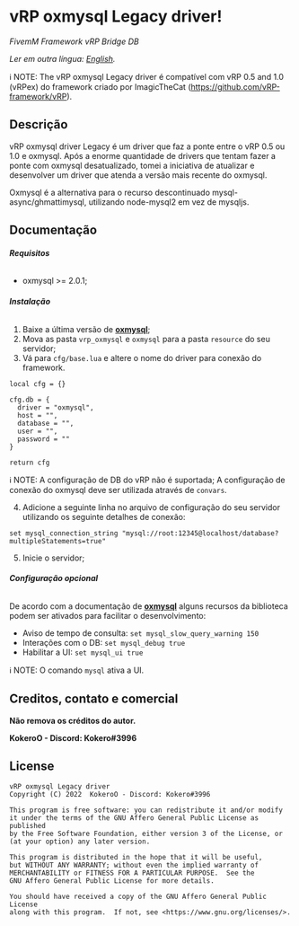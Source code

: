  #  vRP oxmysql Legacy driver!
_FivemM Framework vRP Bridge DB_

*Ler em outra língua: [English](README.md).*

:information_source: NOTE: The vRP oxmysql Legacy driver é compatível com vRP 0.5 and 1.0 (vRPex) do framework criado por ImagicTheCat (https://github.com/vRP-framework/vRP).

## Descrição
vRP oxmysql driver Legacy é um driver que faz a ponte entre o vRP 0.5 ou 1.0 e oxmysql. Após a enorme quantidade de drivers que tentam fazer a ponte com oxmysql desatualizado, tomei a iniciativa de atualizar e desenvolver um driver que atenda a versão mais recente do oxmysql.

Oxmysql é a alternativa para o recurso descontinuado mysql-async/ghmattimysql, utilizando node-mysql2 em vez de mysqljs.

## Documentação

###### **Requisitos**

- oxmysql >= 2.0.1;

###### **Instalação**

1. Baixe a última versão de [**oxmysql**](https://github.com/overextended/oxmysql);
2. Mova as pasta `vrp_oxmysql` e `oxmysql` para a pasta `resource` do seu servidor;
3. Vá para `cfg/base.lua` e altere o nome do driver para conexão do framework.
```
local cfg = {}

cfg.db = {
  driver = "oxmysql",
  host = "",
  database = "",
  user = "",
  password = ""
}

return cfg
```
:information_source: NOTE: A configuração de DB do vRP não é suportada; A configuração de conexão do oxmysql deve ser utilizada através de `convars`.

4. Adicione a seguinte linha no arquivo de configuração do seu servidor utilizando os seguinte detalhes de conexão:
```
set mysql_connection_string "mysql://root:12345@localhost/database?multipleStatements=true"
```
5. Inicie o servidor;


###### **Configuração opcional**

De acordo com a documentação de [**oxmysql**](https://overextended.github.io/oxmysql/) alguns recursos da biblioteca podem ser ativados para facilitar o desenvolvimento:
- Aviso de tempo de consulta: `set mysql_slow_query_warning 150`
- Interações com o DB: `set mysql_debug true`
- Habilitar a UI: `set mysql_ui true`

:information_source: NOTE: O comando `mysql` ativa a UI.

## Creditos, contato e comercial
**Não remova os créditos do autor.**

**KokeroO - Discord: Kokero#3996**

## License
  ```
  vRP oxmysql Legacy driver
  Copyright (C) 2022  KokeroO - Discord: Kokero#3996

  This program is free software: you can redistribute it and/or modify
  it under the terms of the GNU Affero General Public License as published
  by the Free Software Foundation, either version 3 of the License, or
  (at your option) any later version.

  This program is distributed in the hope that it will be useful,
  but WITHOUT ANY WARRANTY; without even the implied warranty of
  MERCHANTABILITY or FITNESS FOR A PARTICULAR PURPOSE.  See the
  GNU Affero General Public License for more details.

  You should have received a copy of the GNU Affero General Public License
  along with this program.  If not, see <https://www.gnu.org/licenses/>.
  ```
